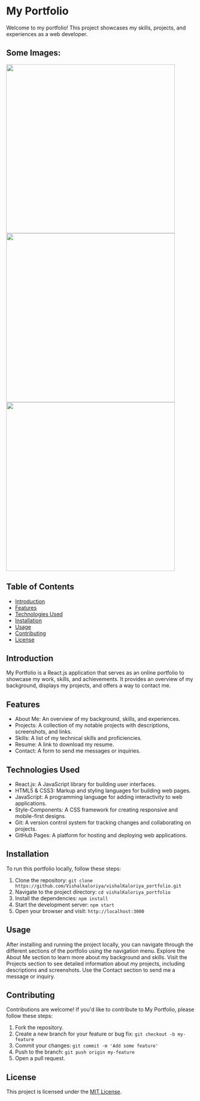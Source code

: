 # My Portfolio
Welcome to my portfolio! This project showcases my skills, projects, and experiences as a web developer.

<!-- ### Weblink: [Live Website](https://ancdefgh.app) -->
## Some Images:
<img width="450px;" src="https://github.com/Vishalkaloriya/ecommerce-app/assets/76687602/5298d8c7-beb1-4cd3-ac9e-cce9bd4c05f9"/>
<img width="450px;" src="https://github.com/Vishalkaloriya/ecommerce-app/assets/76687602/7361649f-4c2e-40d1-96d2-e31623d4b488"/>
<img width="450px;" src="https://github.com/Vishalkaloriya/ecommerce-app/assets/76687602/0d187c3d-62cd-41d9-b014-3330d206c71a"/>



## Table of Contents
- [Introduction](#introduction)
- [Features](#features)
- [Technologies Used](#technologies-used)
- [Installation](#installation)
- [Usage](#usage)
- [Contributing](#contributing)
- [License](#license)

## Introduction
My Portfolio is a React.js application that serves as an online portfolio to showcase my work, skills, and achievements. It provides an overview of my background, displays my projects, and offers a way to contact me.

## Features
- About Me: An overview of my background, skills, and experiences.
- Projects: A collection of my notable projects with descriptions, screenshots, and links.
- Skills: A list of my technical skills and proficiencies.
- Resume: A link to download my resume.
- Contact: A form to send me messages or inquiries.

## Technologies Used
- React.js: A JavaScript library for building user interfaces.
- HTML5 & CSS3: Markup and styling languages for building web pages.
- JavaScript: A programming language for adding interactivity to web applications.
- Style-Components: A CSS framework for creating responsive and mobile-first designs.
- Git: A version control system for tracking changes and collaborating on projects.
- GitHub Pages: A platform for hosting and deploying web applications.

## Installation
To run this portfolio locally, follow these steps:

1. Clone the repository: `git clone https://github.com/Vishalkaloriya/vishalKaloriya_portfolio.git`
2. Navigate to the project directory: `cd vishalKaloriya_portfolio`
3. Install the dependencies: `npm install`
4. Start the development server: `npm start`
5. Open your browser and visit: `http://localhost:3000`

## Usage
After installing and running the project locally, you can navigate through the different sections of the portfolio using the navigation menu. Explore the About Me section to learn more about my background and skills. Visit the Projects section to see detailed information about my projects, including descriptions and screenshots. Use the Contact section to send me a message or inquiry.

## Contributing
Contributions are welcome! If you'd like to contribute to My Portfolio, please follow these steps:

1. Fork the repository.
2. Create a new branch for your feature or bug fix: `git checkout -b my-feature`
3. Commit your changes: `git commit -m 'Add some feature'`
4. Push to the branch: `git push origin my-feature`
5. Open a pull request.

## License
This project is licensed under the [MIT License](LICENSE).
